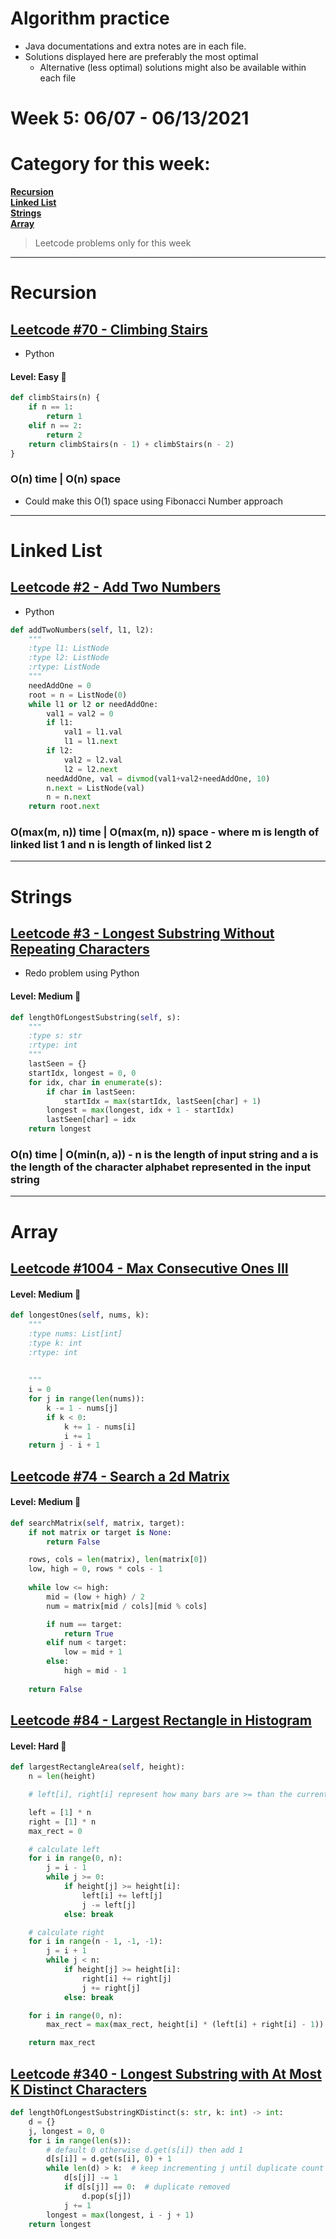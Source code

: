 # Algorithm practice

* Java documentations and extra notes are in each file.
* Solutions displayed here are preferably the most optimal
    * Alternative (less optimal) solutions might also be available within each 
    file

# Week 5: 06/07 - 06/13/2021

# Category for this week:
**[Recursion](#recursion)**<br>
**[Linked List](#linked-list)**<br>
**[Strings](#strings)**<br>
**[Array](#array)**<br>

> Leetcode problems only for this week

---

# Recursion

## [Leetcode #70 - Climbing Stairs](https://leetcode.com/problems/climbing-stairs/)
* Python

#### Level: Easy 📗

```python
def climbStairs(n) {
    if n == 1:
        return 1
    elif n == 2:
        return 2
    return climbStairs(n - 1) + climbStairs(n - 2)
}
```

### O(n) time | O(n) space
* Could make this O(1) space using Fibonacci Number approach

---

# Linked List

## [Leetcode #2 - Add Two Numbers](https://leetcode.com/problems/add-two-numbers/)
* Python

```python
def addTwoNumbers(self, l1, l2):
    """
    :type l1: ListNode
    :type l2: ListNode
    :rtype: ListNode
    """
    needAddOne = 0
    root = n = ListNode(0)
    while l1 or l2 or needAddOne:
        val1 = val2 = 0
        if l1:
            val1 = l1.val
            l1 = l1.next
        if l2:
            val2 = l2.val
            l2 = l2.next
        needAddOne, val = divmod(val1+val2+needAddOne, 10)
        n.next = ListNode(val)
        n = n.next
    return root.next
```

### O(max(m, n)) time | O(max(m, n)) space - where m is length of linked list 1 and n is length of linked list 2

---

# Strings

## [Leetcode #3 - Longest Substring Without Repeating Characters](https://leetcode.com/problems/longest-substring-without-repeating-characters/)
* Redo problem using Python

#### Level: Medium 📘

```python
def lengthOfLongestSubstring(self, s):
    """
    :type s: str
    :rtype: int
    """
    lastSeen = {}
    startIdx, longest = 0, 0
    for idx, char in enumerate(s):
        if char in lastSeen:
            startIdx = max(startIdx, lastSeen[char] + 1)
        longest = max(longest, idx + 1 - startIdx)
        lastSeen[char] = idx
    return longest
```

### O(n) time | O(min(n, a)) - n is the length of input string and a is the length of the character alphabet represented in the input string

---

# Array

## [Leetcode #1004 - Max Consecutive Ones III](https://leetcode.com/problems/max-consecutive-ones-iii/)

#### Level: Medium 📘

```python
def longestOnes(self, nums, k):
    """
    :type nums: List[int]
    :type k: int
    :rtype: int
    
    
    """
    i = 0
    for j in range(len(nums)):
        k -= 1 - nums[j]
        if k < 0:
            k += 1 - nums[i]
            i += 1
    return j - i + 1
```

## [Leetcode #74 - Search a 2d Matrix](https://leetcode.com/problems/search-a-2d-matrix/)

#### Level: Medium 📘

```python
def searchMatrix(self, matrix, target):
    if not matrix or target is None:
        return False

    rows, cols = len(matrix), len(matrix[0])
    low, high = 0, rows * cols - 1
    
    while low <= high:
        mid = (low + high) / 2
        num = matrix[mid / cols][mid % cols]

        if num == target:
            return True
        elif num < target:
            low = mid + 1
        else:
            high = mid - 1
    
    return False
```

## [Leetcode #84 - Largest Rectangle in Histogram](https://leetcode.com/problems/largest-rectangle-in-histogram/)

#### Level: Hard 📕

```python
def largestRectangleArea(self, height):
    n = len(height)

    # left[i], right[i] represent how many bars are >= than the current bar

    left = [1] * n
    right = [1] * n
    max_rect = 0

    # calculate left
    for i in range(0, n):
        j = i - 1
        while j >= 0:
            if height[j] >= height[i]:
                left[i] += left[j]
                j -= left[j]
            else: break

    # calculate right
    for i in range(n - 1, -1, -1):
        j = i + 1
        while j < n:
            if height[j] >= height[i]:
                right[i] += right[j]
                j += right[j]
            else: break

    for i in range(0, n):
        max_rect = max(max_rect, height[i] * (left[i] + right[i] - 1))

    return max_rect
```

## [Leetcode #340 - Longest Substring with At Most K Distinct Characters]()

```python
def lengthOfLongestSubstringKDistinct(s: str, k: int) -> int:
    d = {}
    j, longest = 0, 0
    for i in range(len(s)):
        # default 0 otherwise d.get(s[i]) then add 1
        d[s[i]] = d.get(s[i], 0) + 1
        while len(d) > k:  # keep incrementing j until duplicate count goes down
            d[s[j]] -= 1
            if d[s[j]] == 0:  # duplicate removed
                d.pop(s[j])
            j += 1
        longest = max(longest, i - j + 1)
    return longest
```